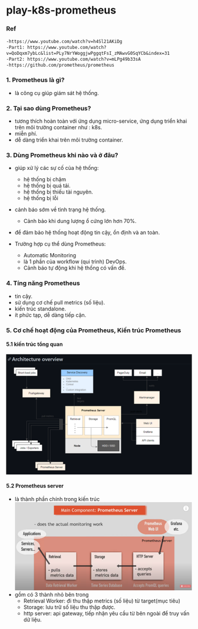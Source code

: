 # play-k8s-prometheus
### Ref
```
-https://www.youtube.com/watch?v=h4Sl21AKiDg
-Part1: https://www.youtube.com/watch?v=QoDqxm7ybLc&list=PLy7NrYWoggjwPggqtFsI_zMAwvG0SqYCb&index=31
-Part2: https://www.youtube.com/watch?v=mLPg49b33sA
-https://github.com/prometheus/prometheus
```

### 1. Prometheus là gì?
- là công cụ giúp giám sát hệ thống.

### 2. Tại sao dùng Prometheus?
- tương thích hoàn toàn với ứng dụng micro-service,
  ứng dụng triển khai trên môi trường container như : k8s.
- miễn phí.
- dễ dàng triển khai trên môi trường container.

### 3. Dùng Prometheus khi nào và ở đâu?
- giúp xử lý các sự cố của hệ thống:
  + hệ thống bị chậm
  + hệ thống bị quá tải.
  + hệ thống bị thiếu tài nguyên.
  + hệ thống bị lỗi

- cảnh báo sớm về tình trạng hệ thống.
  + Cảnh bảo khi dung lượng ổ cứng lớn hơn 70%.

- để đảm bảo hệ thống hoạt động tin cậy, ổn định và an toàn.
- Trường hợp cụ thể dùng Prometheus:
  + Automatic Monitoring
  + là 1 phần của workflow (qui trình) DevOps.
  + Cảnh báo tự động khi hệ thống có vấn đề.

### 4. Tíng năng Prometheus
- tin cậy.
- sử dụng cơ chế pull metrics (số liệu).
- kiến trúc standalone.
- ít phức tạp, dễ dàng tiếp cận.

### 5. Cơ chế hoạt động của Prometheus, Kiến trúc Prometheus
#### 5.1 kiến trúc tổng quan
![kiến trúc tổng quan](https://github.com/hieunt84/play-k8s-prometheus/blob/master/images/kien-truc-tong-quan.png)

#### 5.2 Prometheus server
- là thành phần chính trong kiến trúc
![Prometheus server](https://github.com/hieunt84/play-k8s-prometheus/blob/master/images/prometheus-server.png)
- gồm có 3 thành nhỏ bên trong
  + Retrieval Worker: đi thu thập metrics (số liệu) từ target(mục tiêu)
  + Storage: lưu trữ số liệu thu thập được.
  + http server: api gateway, tiếp nhận yêu cầu từ bên ngoài để truy vấn dữ liệu.




